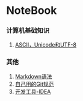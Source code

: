 # NoteBook

### 计算机基础知识
1. [ASCII，Unicode和UTF-8](/计算机基础知识/ASCII&Unicode&UTF-8.md)

### 其他
1. [Markdown语法](/Markdown语法.txt)
2. [自己用的Git规范](/自己用的Git规范.md)
3. [开发工具-IDEA](/开发工具-IDEA.md)
